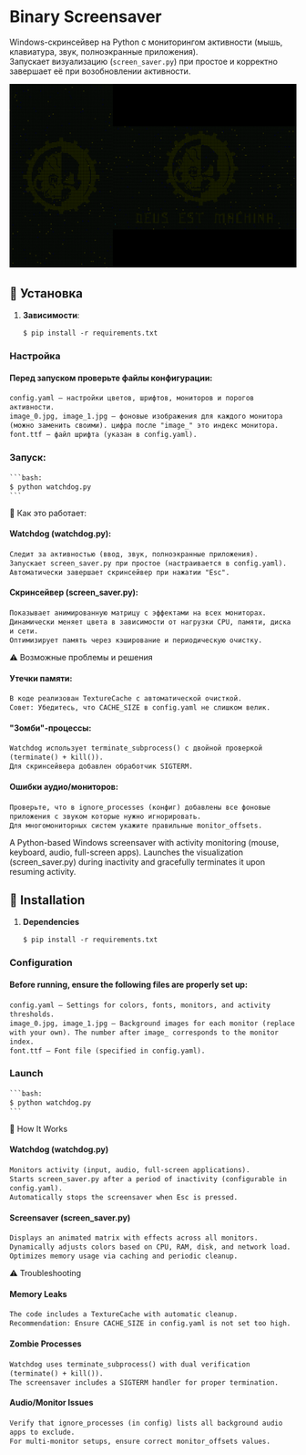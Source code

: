 # Binary Screensaver 

Windows-скринсейвер на Python с мониторингом активности (мышь, клавиатура, звук, полноэкранные приложения).  
Запускает визуализацию (`screen_saver.py`) при простое и корректно завершает её при возобновлении активности.

![Demo](demo.gif)

## 🔧 Установка

1. **Зависимости**:
   ```bash:
   $ pip install -r requirements.txt
   ```
### Настройка
#### Перед запуском проверьте файлы конфигурации:
	config.yaml – настройки цветов, шрифтов, мониторов и порогов активности.
	image_0.jpg, image_1.jpg – фоновые изображения для каждого монитора (можно заменить своими). цифра после "image_" это индекс монитора.
	font.ttf – файл шрифта (указан в config.yaml).

### Запуск:
	```bash:
	$ python watchdog.py
	```

🚀 Как это работает:
#### Watchdog (watchdog.py):
	Следит за активностью (ввод, звук, полноэкранные приложения).
	Запускает screen_saver.py при простое (настраивается в config.yaml).
	Автоматически завершает скринсейвер при нажатии "Esc".

#### Скринсейвер (screen_saver.py):
	Показывает анимированную матрицу с эффектами на всех мониторах.
	Динамически меняет цвета в зависимости от нагрузки CPU, памяти, диска и сети.
	Оптимизирует память через кэширование и периодическую очистку.

⚠️ Возможные проблемы и решения
#### Утечки памяти:
	В коде реализован TextureCache с автоматической очисткой.
	Совет: Убедитесь, что CACHE_SIZE в config.yaml не слишком велик.

#### "Зомби"-процессы:
	Watchdog использует terminate_subprocess() с двойной проверкой (terminate() + kill()).
	Для скринсейвера добавлен обработчик SIGTERM.

#### Ошибки аудио/мониторов:
	Проверьте, что в ignore_processes (конфиг) добавлены все фоновые приложения с звуком которые нужно игнорировать.
	Для многомониторных систем укажите правильные monitor_offsets.



A Python-based Windows screensaver with activity monitoring (mouse, keyboard, audio, full-screen apps).
Launches the visualization (screen_saver.py) during inactivity and gracefully terminates it upon resuming activity.

## 🔧 Installation
1. **Dependencies**
	```bash:
	$ pip install -r requirements.txt 
	``` 

### Configuration
#### Before running, ensure the following files are properly set up:
	config.yaml – Settings for colors, fonts, monitors, and activity thresholds.
	image_0.jpg, image_1.jpg – Background images for each monitor (replace with your own). The number after image_ corresponds to the monitor index.
	font.ttf – Font file (specified in config.yaml).

### Launch
	```bash:
	$ python watchdog.py 
	```
🚀 How It Works
#### Watchdog (watchdog.py)
	Monitors activity (input, audio, full-screen applications).
	Starts screen_saver.py after a period of inactivity (configurable in config.yaml).
	Automatically stops the screensaver when Esc is pressed.

#### Screensaver (screen_saver.py)
	Displays an animated matrix with effects across all monitors.
	Dynamically adjusts colors based on CPU, RAM, disk, and network load.
	Optimizes memory usage via caching and periodic cleanup.

⚠️ Troubleshooting
#### Memory Leaks
	The code includes a TextureCache with automatic cleanup.
	Recommendation: Ensure CACHE_SIZE in config.yaml is not set too high.

#### Zombie Processes
	Watchdog uses terminate_subprocess() with dual verification (terminate() + kill()).
	The screensaver includes a SIGTERM handler for proper termination.

#### Audio/Monitor Issues
	Verify that ignore_processes (in config) lists all background audio apps to exclude.
	For multi-monitor setups, ensure correct monitor_offsets values.